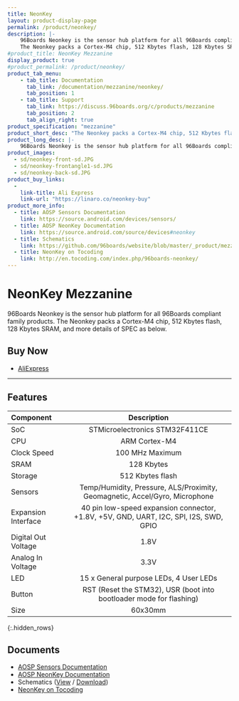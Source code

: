 ```yaml
---
title: NeonKey
layout: product-display-page
permalink: /product/neonkey/
description: |-
    96Boards Neonkey is the sensor hub platform for all 96Boards compliant family products.
    ​The Neonkey packs a Cortex-M4 chip, 512 Kbytes flash, 128 Kbytes SRAM, and more details of SPEC as below.
#product_title: NeonKey Mezzanine
display_product: true
#product_permalink: /product/neonkey/
product_tab_menu:
    - tab_title: Documentation
      tab_link: /documentation/mezzanine/neonkey/
      tab_position: 1
    - tab_title: Support
      tab_link: https://discuss.96boards.org/c/products/mezzanine
      tab_position: 2
      tab_align_right: true
product_specification: "mezzanine"
product_short_desc: "The Neonkey packs a Cortex-M4 chip, 512 Kbytes flash, 128 Kbytes SRAM, and more"
product_long_desc: |-
    96Boards Neonkey is the sensor hub platform for all 96Boards compliant family products. ​The Neonkey packs a Cortex-M4 chip, 512 Kbytes flash, 128 Kbytes SRAM, and more details of SPEC as below.
product_images:
  - sd/neonkey-front-sd.JPG
  - sd/neonkey-frontangle1-sd.JPG
  - sd/neonkey-back-sd.JPG
product_buy_links:
  -
    link-title: Ali Express
    link-url: "https://linaro.co/neonkey-buy"
product_more_info:
  - title: AOSP Sensors Documentation
    link: https://source.android.com/devices/sensors/
  - title: AOSP NeonKey Documentation
    link: https://source.android.com/source/devices#neonkey
  - title: Schematics
    link: https://github.com/96boards/website/blob/master/_product/mezzanine/neonkey/files/neonkey-schematics.pdf
  - title: NeonKey on Tocoding
    link: http://en.tocoding.com/index.php/96boards-neonkey/
---
```

# NeonKey Mezzanine

96Boards Neonkey is the sensor hub platform for all 96Boards compliant family products.
​The Neonkey packs a Cortex-M4 chip, 512 Kbytes flash, 128 Kbytes SRAM, and more details of SPEC as below.

## Buy Now

- [AliExpress](https://linaro.co/neonkey-buy)

***

## Features

| Component            | Description                                                                                               |
|:---------------------|:---------------------------------------------------------------------------------------------------------:|
| SoC                  | STMicroelectronics STM32F411CE                                                                             |
| CPU                  | ARM Cortex-M4                                                                                             |
| Clock Speed          | 100 MHz Maximum                                                                                           |
| SRAM                 | 128 Kbytes                                                                                                 |
| Storage              | 512 Kbytes flash                                                                                           |
| Sensors              | Temp/Humidity, Pressure, ALS/Proximity, Geomagnetic, Accel/Gyro, Microphone                               |
| Expansion Interface  | 40 pin low-speed expansion connector, +1.8V, +5V, GND, UART, I2C, SPI, I2S, SWD, GPIO                     |
| Digital Out Voltage  | 1.8V                                                                                                       |
| Analog In Voltage    | 3.3V                                                                                                       |
| LED                  | 15 x General purpose LEDs, 4 User LEDs                                                                                     |
| Button               | RST (Reset the STM32), USR (boot into bootloader mode for flashing)                                       |
| Size                 | 60x30mm                                                                                                   |
{:.hidden_rows}

## Documents

- [AOSP Sensors Documentation](https://source.android.com/devices/sensors/)
- [AOSP NeonKey Documentation](https://source.android.com/source/devices#neonkey)
- Schematics ([View](https://github.com/96boards/website/blob/master/_product/mezzanine/neonkey/files/neonkey-schematics.pdf) / [Download](https://github.com/96boards/website/raw/master/_product/mezzanine/neonkey/files/neonkey-schematics.pdf))
- [NeonKey on Tocoding](http://en.tocoding.com/index.php/96boards-neonkey/)

